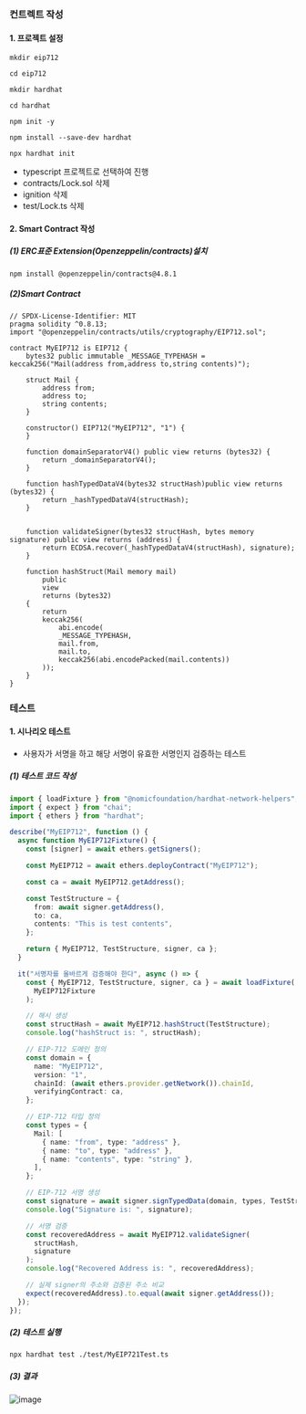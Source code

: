 ### 컨트렉트 작성

#### 1. 프로젝트 설정

```shell
mkdir eip712

cd eip712

mkdir hardhat

cd hardhat

npm init -y

npm install --save-dev hardhat

npx hardhat init
```

- typescript 프로젝트로 선택하여 진행
- contracts/Lock.sol 삭제
- ignition 삭제
- test/Lock.ts 삭제

#### 2. Smart Contract 작성

##### (1) ERC표준 Extension(Openzeppelin/contracts)설치

```shell
npm install @openzeppelin/contracts@4.8.1
```

##### (2)Smart Contract

```solidity title=scripts/MyEIP712
// SPDX-License-Identifier: MIT
pragma solidity ^0.8.13;
import "@openzeppelin/contracts/utils/cryptography/EIP712.sol";

contract MyEIP712 is EIP712 {
    bytes32 public immutable _MESSAGE_TYPEHASH = keccak256("Mail(address from,address to,string contents)");

    struct Mail {
        address from;
        address to;
        string contents;
    }

    constructor() EIP712("MyEIP712", "1") {
    }

    function domainSeparatorV4() public view returns (bytes32) {
        return _domainSeparatorV4();
    }

    function hashTypedDataV4(bytes32 structHash)public view returns (bytes32) {
        return _hashTypedDataV4(structHash);
    }


    function validateSigner(bytes32 structHash, bytes memory signature) public view returns (address) {
        return ECDSA.recover(_hashTypedDataV4(structHash), signature);
    }

    function hashStruct(Mail memory mail)
        public
        view
        returns (bytes32)
    {
        return
        keccak256(
            abi.encode(
            _MESSAGE_TYPEHASH,
            mail.from,
            mail.to,
            keccak256(abi.encodePacked(mail.contents))
        ));
    }
}
```

### 테스트

#### 1. 시나리오 테스트

- 사용자가 서명을 하고 해당 서명이 유효한 서명인지 검증하는 테스트

##### (1) 테스트 코드 작성

```ts title=test/MyEIP712Test.ts
import { loadFixture } from "@nomicfoundation/hardhat-network-helpers";
import { expect } from "chai";
import { ethers } from "hardhat";

describe("MyEIP712", function () {
  async function MyEIP712Fixture() {
    const [signer] = await ethers.getSigners();

    const MyEIP712 = await ethers.deployContract("MyEIP712");

    const ca = await MyEIP712.getAddress();

    const TestStructure = {
      from: await signer.getAddress(),
      to: ca,
      contents: "This is test contents",
    };

    return { MyEIP712, TestStructure, signer, ca };
  }

  it("서명자를 올바르게 검증해야 한다", async () => {
    const { MyEIP712, TestStructure, signer, ca } = await loadFixture(
      MyEIP712Fixture
    );

    // 해시 생성
    const structHash = await MyEIP712.hashStruct(TestStructure);
    console.log("hashStruct is: ", structHash);

    // EIP-712 도메인 정의
    const domain = {
      name: "MyEIP712",
      version: "1",
      chainId: (await ethers.provider.getNetwork()).chainId,
      verifyingContract: ca,
    };

    // EIP-712 타입 정의
    const types = {
      Mail: [
        { name: "from", type: "address" },
        { name: "to", type: "address" },
        { name: "contents", type: "string" },
      ],
    };

    // EIP-712 서명 생성
    const signature = await signer.signTypedData(domain, types, TestStructure);
    console.log("Signature is: ", signature);

    // 서명 검증
    const recoveredAddress = await MyEIP712.validateSigner(
      structHash,
      signature
    );
    console.log("Recovered Address is: ", recoveredAddress);

    // 실제 signer의 주소와 검증된 주소 비교
    expect(recoveredAddress).to.equal(await signer.getAddress());
  });
});
```

##### (2) 테스트 실행

```shell
npx hardhat test ./test/MyEIP721Test.ts
```

##### (3) 결과

![image](https://github.com/user-attachments/assets/e1d91601-fab6-4c7b-867c-922a4f01f27c)

